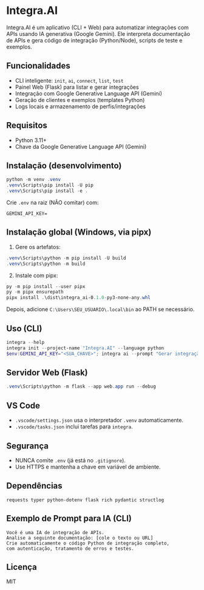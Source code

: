 # Integra.AI

Integra.AI é um aplicativo (CLI + Web) para automatizar integrações com APIs usando IA generativa (Google Gemini). Ele interpreta documentação de APIs e gera código de integração (Python/Node), scripts de teste e exemplos.

## Funcionalidades
- CLI inteligente: `init`, `ai`, `connect`, `list`, `test`
- Painel Web (Flask) para listar e gerar integrações
- Integração com Google Generative Language API (Gemini)
- Geração de clientes e exemplos (templates Python)
- Logs locais e armazenamento de perfis/integrações

## Requisitos
- Python 3.11+
- Chave da Google Generative Language API (Gemini)

## Instalação (desenvolvimento)
```powershell
python -m venv .venv
.venv\Scripts\pip install -U pip
.venv\Scripts\pip install -e .
```

Crie `.env` na raiz (NÃO comitar) com:
```
GEMINI_API_KEY=
```

## Instalação global (Windows, via pipx)
1) Gere os artefatos:
```powershell
.venv\Scripts\python -m pip install -U build
.venv\Scripts\python -m build
```
2) Instale com pipx:
```powershell
py -m pip install --user pipx
py -m pipx ensurepath
pipx install .\dist\integra_ai-0.1.0-py3-none-any.whl
```
Depois, adicione `C:\Users\SEU_USUARIO\.local\bin` ao PATH se necessário.

## Uso (CLI)
```powershell
integra --help
integra init --project-name "Integra.AI" --language python
$env:GEMINI_API_KEY="<SUA_CHAVE>"; integra ai --prompt "Gerar integração com a API Uber Direct"
```

## Servidor Web (Flask)
```powershell
.venv\Scripts\python -m flask --app web.app run --debug
```

## VS Code
- `.vscode/settings.json` usa o interpretador `.venv` automaticamente.
- `.vscode/tasks.json` inclui tarefas para `integra`.

## Segurança
- NUNCA comite `.env` (já está no `.gitignore`).
- Use HTTPS e mantenha a chave em variável de ambiente.

## Dependências
```
requests typer python-dotenv flask rich pydantic structlog
```

## Exemplo de Prompt para IA (CLI)
```
Você é uma IA de integração de APIs.
Analise a seguinte documentação: [cole o texto ou URL]
Crie automaticamente o código Python de integração completo,
com autenticação, tratamento de erros e testes.
```

## Licença
MIT
